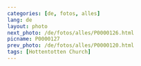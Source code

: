 ```yaml
---
categories: [de, fotos, alles]
lang: de
layout: photo
next_photo: /de/fotos/alles/P0000126.html
picname: P0000127
prev_photo: /de/fotos/alles/P0000120.html
tags: [Hottentotten Church]
---
```

